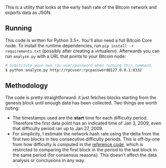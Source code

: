 This is a utility that looks at the early hash rate of the Bitcoin network and
exports data as JSON.

## Running

This code is written for Python 3.5+. You'll also need a full Bitcoin Core node.
To install the runtime dependencies, run `pip install -r requirements.txt`
(possibly after creating a virtualenv). Afterwards you can run `analyze.py` with
a URL that points to your Bitcoin node:

```bash
# Substitute your own rpc user/password when running this command.
$ python analyze.py http://rpcuser:rpcpassword@127.0.0.1:8332
```

## Methodology

The code is pretty straightforward: it just fetches blocks starting from the
genesis block until enough data has been collected. Two things are worth noting:

 * The timestamps used are the **start** time for each difficulty period.
   Therefore the first data point has an indicated time of Jan 3, 2009, even
   that difficulty period ran up to Jan 27, 2009.
 * For simplicity, I estimate the network hash rate using the delta from the
   first two blocks in two consecutive difficulty periods. This is off-by-one
   from how difficulty is computed in the [reference
   code](https://github.com/bitcoin/bitcoin/blob/master/src/pow.cpp), which is
   restricted to comparing the first block in the period to the last block in
   the same period (for consensus reasons). This doesn't affect the data
   analysis or conclusions in any way.
